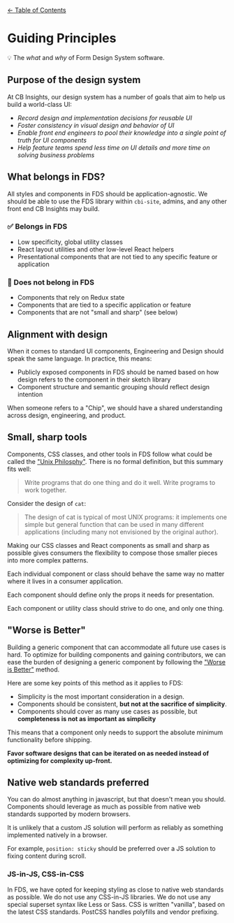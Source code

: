 [&larr; Table of Contents](../CONTRIBUTING.md)

# Guiding Principles

💡 The _what_ and _why_ of Form Design System software.

## Purpose of the design system

At CB Insights, our design system has a number of goals that aim to help us build a
world-class UI:

- _Record design and implementation decisions for reusable UI_
- _Foster consistency in visual design and behavior of UI_
- _Enable front end engineers to pool their knowledge into a single point of truth for UI components_
- _Help feature teams spend less time on UI details and more time on solving business problems_

## What belongs in FDS?

All styles and components in FDS should be application-agnostic. We should be able to use
the FDS library within `cbi-site`, admins, and any other front end CB Insights may build.

### ✅ Belongs in FDS

- Low specificity, global utility classes
- React layout utilities and other low-level React helpers
- Presentational components that are not tied to any specific feature or application

### 🚫 Does not belong in FDS

- Components that rely on Redux state
- Components that are tied to a specific application or feature
- Components that are not "small and sharp" (see below)

## Alignment with design

When it comes to standard UI components, Engineering and Design should speak the same
language. In practice, this means:

- Publicly exposed components in FDS should be named based on how design refers to the
  component in their sketch library
- Component structure and semantic grouping should reflect design intention

When someone refers to a "Chip", we should have a shared understanding across design,
engineering, and product.

## Small, sharp tools

Components, CSS classes, and other tools in FDS follow what could be called the ["Unix
Philosphy"](https://en.wikipedia.org/wiki/Unix_philosophy). There is no formal definition, but this summary fits well:

> Write programs that do one thing and do it well. Write programs to work together.

Consider the design of `cat`:

> The design of cat is typical of most UNIX programs: it implements one simple but general function that can be used in many different applications (including many not envisioned by the original author).

Making our CSS classes and React components as small and sharp as possible gives consumers
the flexibility to compose those smaller pieces into more complex patterns.

Each individual component or class should behave the same way no matter where it lives in a
consumer application.

Each component should define only the props it needs for presentation.

Each component or utility class should strive to do one, and only one thing.

## "Worse is Better"

Building a generic component that can accommodate all future use cases is hard. To
optimize for building components and gaining contributors, we can ease the burden of
designing a generic component by following the ["Worse is Better"](https://en.wikipedia.org/wiki/Worse_is_better) method.

Here are some key points of this method as it applies to FDS:

- Simplicity is the most important consideration in a design.
- Components should be consistent, **but not at the sacrifice of simplicity**.
- Components should cover as many use cases as possible, but **completeness is not as important as simplicity**

This means that a component only needs to support the absolute minimum functionality before shipping.

**Favor software designs that can be iterated on as needed instead of optimizing for complexity up-front.**

## Native web standards preferred

You can do almost anything in javascript, but that doesn't mean you should. Components
should leverage as much as possible from native web standards supported by modern
browsers.

It is unlikely that a custom JS solution will perform as reliably as something implemented
natively in a browser.

For example, `position: sticky` should be preferred over a JS solution to fixing content
during scroll.

### JS-in-JS, CSS-in-CSS

In FDS, we have opted for keeping styling as close to native web standards as possible.
We do not use any CSS-in-JS libraries. We do not use any special superset syntax like Less
or Sass. CSS is written "vanilla", based on the latest CSS standards. PostCSS handles
polyfills and vendor prefixing.
